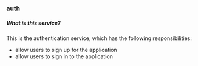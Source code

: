 ### auth

##### What is this service?

This is the authentication service, which has the following responsibilities:

- allow users to sign up for the application
- allow users to sign in to the application
